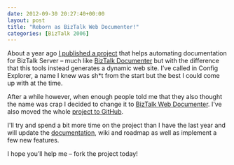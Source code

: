 ```yaml
---
date: 2012-09-30 20:27:40+00:00
layout: post
title: "Reborn as BizTalk Web Documenter!"
categories: [BizTalk 2006]
---
```


About a year ago [I published a project](http://www.richardhallgren.com/using-biztalk-config-explorer-as-a-new-way-of-documenting-your-biztalk-solutions/) that helps automating documentation for BizTalk Server – much like [BizTalk Documenter](http://biztalk2010autodc.codeplex.com/) but with the difference that this tools instead generates a dynamic web site. I’ve called in Config Explorer, a name I knew was sh*t from the start but the best I could come up with at the time.

After a while however, when enough people told me that they also thought the name was crap I decided to change it to [BizTalk Web Documenter](http://btswebdoc.com/). I’ve also moved the whole [project to GitHub](https://github.com/riha/btswebdoc).

I'll try and spend a bit more time on the project than I have the last year and will update the [documentation](http://btswebdoc.com/), wiki and roadmap as well as implement a few new features. 

I hope you’ll help me – fork the project today!
